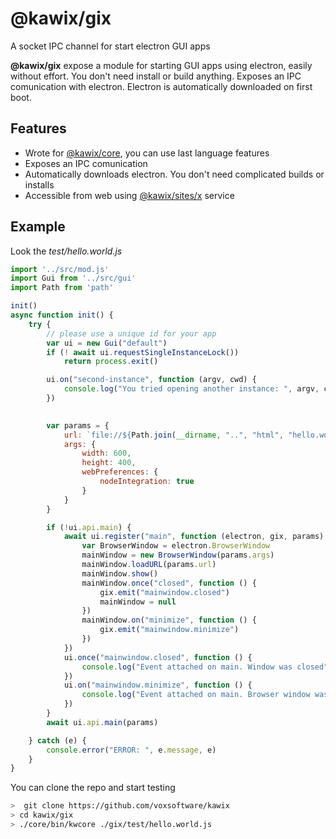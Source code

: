 # @kawix/gix

A socket IPC channel for start electron GUI apps 

**@kawix/gix** expose a module for starting GUI apps using electron, easily without effort. You don't need install or build anything. Exposes an IPC comunication with electron. Electron is automatically downloaded on first boot. 


## Features 

* Wrote for [@kawix/core](../core), you can use last language features
* Exposes an IPC comunication
* Automatically downloads electron. You don't need complicated builds or installs
* Accessible from web using [@kawix/sites/x](../sites/x) service

## Example

Look the *test/hello.world.js*

```javascript
import '../src/mod.js'
import Gui from '../src/gui'
import Path from 'path'

init()
async function init() {
	try {
		// please use a unique id for your app
		var ui = new Gui("default")
		if (! await ui.requestSingleInstanceLock())
			return process.exit()

		ui.on("second-instance", function (argv, cwd) {
			console.log("You tried opening another instance: ", argv, cwd)
		})
		

		var params = {
			url: `file://${Path.join(__dirname, "..", "html", "hello.world.html")}`,
			args: {
				width: 600,
				height: 400,
				webPreferences: {
					nodeIntegration: true
				}
			}
		}

		if (!ui.api.main) {
			await ui.register("main", function (electron, gix, params) {
				var BrowserWindow = electron.BrowserWindow
				mainWindow = new BrowserWindow(params.args)
				mainWindow.loadURL(params.url)
				mainWindow.show()
				mainWindow.once("closed", function () {
					gix.emit("mainwindow.closed")
					mainWindow = null
				})
				mainWindow.on("minimize", function () {
					gix.emit("mainwindow.minimize")
				})
			})
			ui.once("mainwindow.closed", function () {
				console.log("Event attached on main. Window was closed")
			})
			ui.on("mainwindow.minimize", function () {
				console.log("Event attached on main. Browser window was minimized")
			})
		}
		await ui.api.main(params)

	} catch (e) {
		console.error("ERROR: ", e.message, e)
	}
}
``` 




You can clone the repo and start testing 

```bash 
>  git clone https://github.com/voxsoftware/kawix
> cd kawix/gix
> ./core/bin/kwcore ./gix/test/hello.world.js
```
